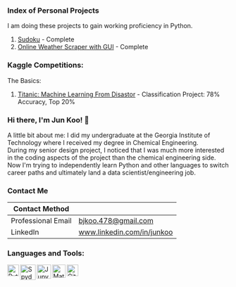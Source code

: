 ### Index of Personal Projects  
I am doing these projects to gain working proficiency in Python. 
1. [Sudoku](https://github.com/b-junkoo/Sudoku) - Complete
2. [Online Weather Scraper with GUI](https://github.com/b-junkoo/Weather-Scraper) - Complete

### Kaggle Competitions:
The Basics:  
1. [Titanic: Machine Learning From Disastor](https://www.kaggle.com/bumjunkoo/titanic-78-with-support-vector-machines) - Classification Project: 78% Accuracy, Top 20%

### Hi there, I'm Jun Koo! 👋
A little bit about me: I did my undergraduate at the Georgia Institute of Technology where I received my degree in Chemical Engineering.  
During my senior design project, I noticed that I was much more interested in the coding aspects of the project than the chemical engineering side.  
Now I'm trying to independently learn Python and other languages to switch career paths and ultimately land a data scientist/engineering job.  

### Contact Me
| Contact Method |  |
| --- | --- |
| Professional Email | bjkoo.478@gmail.com |
| LinkedIn | www.linkedin.com/in/junkoo|

### Languages and Tools:
<img align="left" alt="Python" width="26px" src="https://i.imgur.com/uYc9vRd.png" />
<img align="left" alt="Spyder" width="35px" src="https://i.imgur.com/XIhBWeo.png" />
<img align="left" alt="Jupyter Notebook" width="32px" src="https://i.imgur.com/AtJWasC.jpg" />
<img align="left" alt="Matlab + Simulink" width="30px" src="https://i.imgur.com/4qFVMNF.png" />
<img align="left" alt="GitHub" width="26px" src="https://i.imgur.com/sBf3qA3.png" />  


